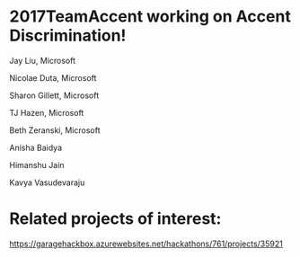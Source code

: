 

# 2017TeamAccent working on Accent Discrimination!
 
Jay Liu, Microsoft

Nicolae Duta, Microsoft

Sharon Gillett, Microsoft

TJ Hazen, Microsoft

Beth Zeranski, Microsoft

Anisha Baidya

Himanshu Jain

Kavya Vasudevaraju

# Related projects of interest:
https://garagehackbox.azurewebsites.net/hackathons/761/projects/35921
